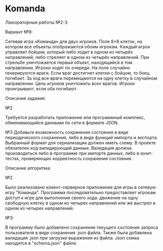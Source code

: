 # Komanda
Лаюораторные работы №2-3

Вариант №9:

Сетевая игра «Команда» для двух игроков. Поле 8×8 клеток, на котором все объекты отображаются обоим игрокам. Каждый игрок управляет бойцом, который либо ходит в одном из четырёх направлений, либо стреляет в одном из четырёх
направлений. При стрельбе уничтожается первый объект, находящийся в том направлении. Игроки ходят по очереди. На поле случайно генерируются враги. Если враг достигнет клетки
с бойцом, то боец погибает. За ход все враги перемещаются на одну клетку в случайном направлении. Цель игроков уничтожить всех врагов. Игроки проигрывают, если оба погибают.

Описание задания:

№2

Требуется разработать приложение или программный комплекс, обменивающийся данными по сети в формате JSON.

№3
Добавьте возможность сохранения состояния в виде периодического сохранения, либо в виде функций импорта и экспорта. Выбранный формат для сериализации должен иметь схему.
В проекте обязателен код валидирующий данные. Валидация должна производиться либо в программе при импорте данных, либо в юнит-тестах, проверяющих корректность сохранения состояния.

Описание алгоритма:

№2

Было реализовано клиент-серверное приложение для игры в сетевую игру "Команда". Программа последовательно предоставляет игрокам доступ к игре для выполнения своего хода:
движение на одну свободную клетку в одном из четырех направлений или же выстрел в одном из четырех направлений.

№3:

В программу было добавлено сохранение текущего состояния запроса пользователя в виде сохранения .json файла.
Также была добавлена валидация .json при загрузке выражения из файла. Json схема находится в "schema.json" файле.
